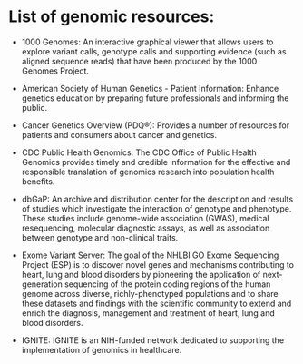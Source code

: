 # List of genomic resources:

* 1000 Genomes: An interactive graphical viewer that allows users to explore variant calls, genotype calls and supporting evidence (such as aligned sequence reads) that have been produced by the 1000 Genomes Project.

* American Society of Human Genetics - Patient Information: Enhance genetics education by preparing future professionals and informing the public.

* Cancer Genetics Overview (PDQ®): Provides a number of resources for patients and consumers about cancer and genetics.

* CDC Public Health Genomics: The CDC Office of Public Health Genomics provides timely and credible information for the effective and responsible translation of genomics research into population health benefits.

* dbGaP: An archive and distribution center for the description and results of studies which investigate the interaction of genotype and phenotype. These studies include genome-wide association (GWAS), medical resequencing, 
molecular diagnostic assays, as well as association between genotype and non-clinical traits.

* Exome Variant Server: The goal of the NHLBI GO Exome Sequencing Project (ESP) is to discover novel genes and mechanisms contributing to heart, lung and blood disorders by pioneering the application of next-generation sequencing 
of the protein coding regions of the human genome across diverse, richly-phenotyped populations and to share these datasets and findings with the scientific community to extend and enrich the diagnosis, management and treatment of heart, lung and blood disorders.

* IGNITE: IGNITE is an NIH-funded network dedicated to supporting the implementation of genomics in healthcare.










